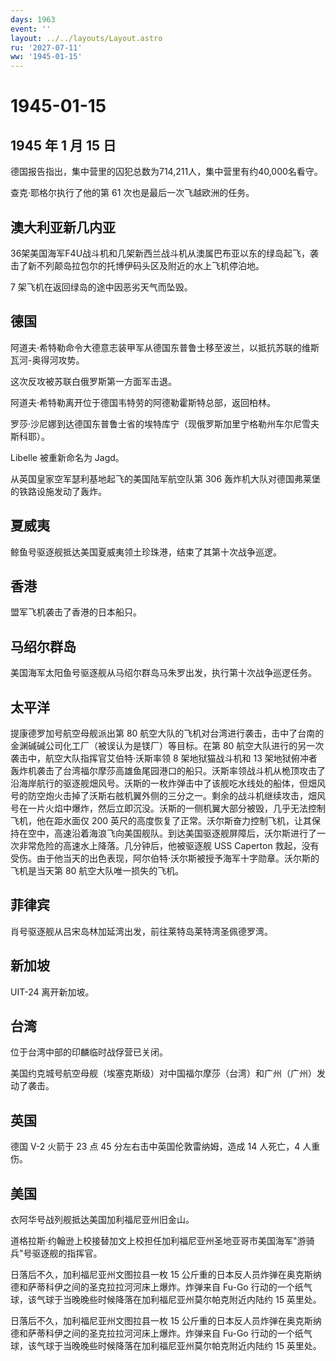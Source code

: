 ```yaml
---
days: 1963
event: ''
layout: ../../layouts/Layout.astro
ru: '2027-07-11'
ww: '1945-01-15'
---
```


# 1945-01-15

## 1945 年 1 月 15 日

德国报告指出，集中营里的囚犯总数为714,211人，集中营里有约40,000名看守。

查克·耶格尔执行了他的第 61 次也是最后一次飞越欧洲的任务。

## 澳大利亚新几内亚

36架美国海军F4U战斗机和几架新西兰战斗机从澳属巴布亚以东的绿岛起飞，袭击了新不列颠岛拉包尔的托博伊码头区及附近的水上飞机停泊地。

7 架飞机在返回绿岛的途中因恶劣天气而坠毁。

## 德国

阿道夫·希特勒命令大德意志装甲军从德国东普鲁士移至波兰，以抵抗苏联的维斯瓦河-奥得河攻势。

这次反攻被苏联白俄罗斯第一方面军击退。

阿道夫·希特勒离开位于德国韦特劳的阿德勒霍斯特总部，返回柏林。

罗莎·沙尼娜到达德国东普鲁士省的埃特库宁（现俄罗斯加里宁格勒州车尔尼雪夫斯科耶）。

Libelle 被重新命名为 Jagd。

从英国皇家空军瑟利基地起飞的美国陆军航空队第 306
轰炸机大队对德国弗莱堡的铁路设施发动了轰炸。

## 夏威夷

鲸鱼号驱逐舰抵达美国夏威夷领土珍珠港，结束了其第十次战争巡逻。

## 香港

盟军飞机袭击了香港的日本船只。

## 马绍尔群岛

美国海军太阳鱼号驱逐舰从马绍尔群岛马朱罗出发，执行第十次战争巡逻任务。

## 太平洋

提康德罗加号航空母舰派出第 80
航空大队的飞机对台湾进行袭击，击中了台南的金渊碱碱公司化工厂（被误认为是镁厂）等目标。在第
80 航空大队进行的另一次袭击中，航空大队指挥官艾伯特·沃斯率领 8
架地狱猫战斗机和 13
架地狱俯冲者轰炸机袭击了台湾福尔摩莎高雄鱼尾园港口的船只。沃斯率领战斗机从桅顶攻击了沿海岸航行的驱逐舰畑风号。沃斯的一枚炸弹击中了该舰吃水线处的船体，但畑风号的防空炮火击掉了沃斯右舷机翼外侧的三分之一。剩余的战斗机继续攻击，畑风号在一片火焰中爆炸，然后立即沉没。沃斯的一侧机翼大部分被毁，几乎无法控制飞机，他在距水面仅
200
英尺的高度恢复了正常。沃尔斯奋力控制飞机，让其保持在空中，高速沿着海浪飞向美国舰队。到达美国驱逐舰屏障后，沃尔斯进行了一次非常危险的高速水上降落。几分钟后，他被驱逐舰
USS Caperton
救起，没有受伤。由于他当天的出色表现，阿尔伯特·沃尔斯被授予海军十字勋章。沃尔斯的飞机是当天第
80 航空大队唯一损失的飞机。

## 菲律宾

肖号驱逐舰从吕宋岛林加延湾出发，前往莱特岛莱特湾圣佩德罗湾。

## 新加坡

UIT-24 离开新加坡。

## 台湾

位于台湾中部的印麟临时战俘营已关闭。

美国约克城号航空母舰（埃塞克斯级）对中国福尔摩莎（台湾）和广州（广州）发动了袭击。

## 英国

德国 V-2 火箭于 23 点 45 分左右击中英国伦敦雷纳姆，造成 14 人死亡，4
人重伤。

## 美国

衣阿华号战列舰抵达美国加利福尼亚州旧金山。

道格拉斯·约翰逊上校接替加文上校担任加利福尼亚州圣地亚哥市美国海军"游骑兵"号驱逐舰的指挥官。

日落后不久，加利福尼亚州文图拉县一枚 15
公斤重的日本反人员炸弹在奥克斯纳德和萨蒂科伊之间的圣克拉拉河河床上爆炸。炸弹来自
Fu-Go
行动的一个纸气球，该气球于当晚晚些时候降落在加利福尼亚州莫尔帕克附近内陆约
15 英里处。

日落后不久，加利福尼亚州文图拉县一枚 15
公斤重的日本反人员炸弹在奥克斯纳德和萨蒂科伊之间的圣克拉拉河河床上爆炸。炸弹来自
Fu-Go
行动的一个纸气球，该气球于当晚晚些时候降落在加利福尼亚州莫尔帕克附近内陆约
15 英里处。